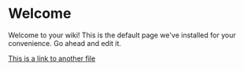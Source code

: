 # Welcome

Welcome to your wiki! This is the default page we've installed for your convenience. Go ahead and edit it.

[This is a link to another file](index.md)